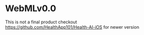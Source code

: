 # WebMLv0.0

This is not a final product checkout https://github.com/HealthApp101/Health-AI-iOS for newer version
